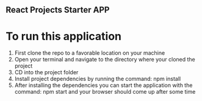 ## React Projects Starter APP

# To run this application

1. First clone the repo to a favorable location on your machine
2. Open your terminal and navigate to the directory where your cloned the project
3. CD into the project folder
4. Install project dependencies by running the command: npm install
5. After installing the dependencies you can start the application with the command: npm start and your browser should come up after some time
